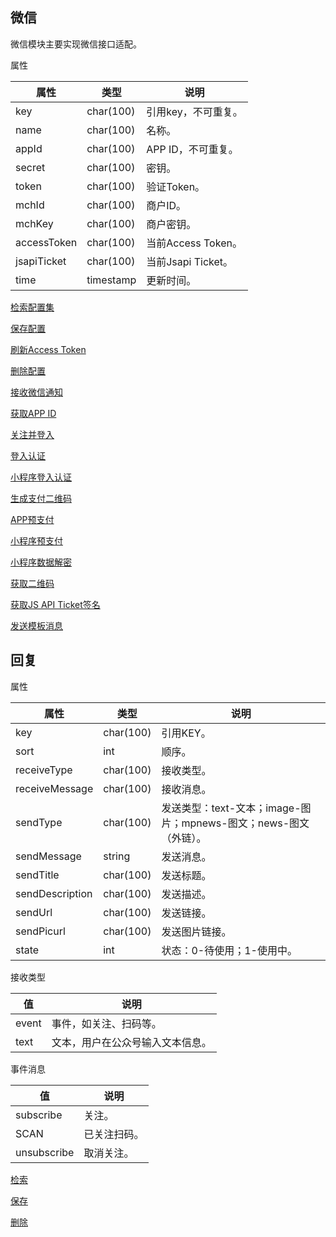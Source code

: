 ## 微信

微信模块主要实现微信接口适配。

属性

|属性|类型|说明|
|---|---|---|
|key|char(100)|引用key，不可重复。|
|name|char(100)|名称。|
|appId|char(100)|APP ID，不可重复。|
|secret|char(100)|密钥。|
|token|char(100)|验证Token。|
|mchId|char(100)|商户ID。|
|mchKey|char(100)|商户密钥。|
|accessToken|char(100)|当前Access Token。|
|jsapiTicket|char(100)|当前Jsapi Ticket。|
|time|timestamp|更新时间。|

[检索配置集](doc/query.md)

[保存配置](doc/save.md)

[刷新Access Token](doc/refresh-access-token.md)

[删除配置](doc/delete.md)

[接收微信通知](doc/wx.+.md)

[获取APP ID](doc/app-id.md)

[关注并登入](doc/subscribe-sign-in.md)

[登入认证](doc/auth.md)

[小程序登入认证](doc/auth-mini.md)

[生成支付二维码](doc/prepay-qr-code.md)

[APP预支付](doc/prepay-app.md)

[小程序预支付](doc/prepay-mini.md)

[小程序数据解密](doc/decrypt-aes-cbc-pkcs7.md)

[获取二维码](doc/wxa-code-unlimit.md)

[获取JS API Ticket签名](doc/jsapi-ticket-signature.md)

[发送模板消息](doc/send-template-message.md)

## 回复

属性

|属性|类型|说明|
|---|---|---|
|key|char(100)|引用KEY。|
|sort|int|顺序。|
|receiveType|char(100)|接收类型。|
|receiveMessage|char(100)|接收消息。|
|sendType|char(100)|发送类型：text-文本；image-图片；mpnews-图文；news-图文（外链）。|
|sendMessage|string|发送消息。|
|sendTitle|char(100)|发送标题。|
|sendDescription|char(100)|发送描述。|
|sendUrl|char(100)|发送链接。|
|sendPicurl|char(100)|发送图片链接。|
|state|int|状态：0-待使用；1-使用中。|

接收类型

|值|说明|
|---|---|
|event|事件，如关注、扫码等。|
|text|文本，用户在公众号输入文本信息。|

事件消息

|值|说明|
|---|---|
|subscribe|关注。|
|SCAN|已关注扫码。|
|unsubscribe|取消关注。|

[检索](doc/reply/query.md)

[保存](doc/reply/save.md)

[删除](doc/reply/delete.md)
